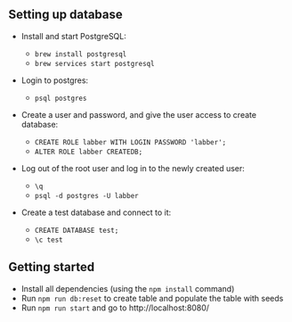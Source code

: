 ## Setting up database

- Install and start PostgreSQL:
  - `brew install postgresql`
  - `brew services start postgresql`

- Login to postgres:
  - `psql postgres`

- Create a user and password, and give the user access to create database:
  - `CREATE ROLE labber WITH LOGIN PASSWORD 'labber';`
  - `ALTER ROLE labber CREATEDB;`

- Log out of the root user and log in to the newly created user:
  - `\q`
  - `psql -d postgres -U labber`

- Create a test database and connect to it:
  - `CREATE DATABASE test;`
  - `\c test`

## Getting started

  - Install all dependencies (using the `npm install` command)
  - Run `npm run db:reset` to create table and populate the table with seeds
  - Run `npm run start` and go to http://localhost:8080/